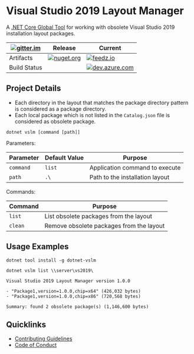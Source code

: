 # Visual Studio 2019 Layout Manager

A [.NET Core Global Tool](https://docs.microsoft.com/en-us/dotnet/core/tools/global-tools) for working with obsolete Visual Studio 2019 installation layout packages. 

| [![gitter.im](https://img.shields.io/gitter/room/nwjs/nw.js.svg?style=flat-square)](https://gitter.im/anemonis/dotnet-vslm) | Release | Current |
|---|---|---|
| Artifacts | [![nuget.org](https://img.shields.io/nuget/vpre/dotnet-vslm.svg?style=flat-square)](https://www.nuget.org/packages/dotnet-vslm) | [![feedz.io](https://img.shields.io/endpoint.svg?url=https%3A%2F%2Ff.feedz.io%2Falexander-kozlenko%2Fanemonis%2Fshield%2Fdotnet-vslm%2Flatest&label=feedz&logo=_&color=lightgrey&style=flat-square)](https://f.feedz.io/alexander-kozlenko/anemonis/packages/dotnet-vslm/latest/download) |
| Build Status | | [![dev.azure.com](https://img.shields.io/azure-devops/build/alexanderkozlenko/github-pipelines/7?label=main&style=flat-square)](https://dev.azure.com/alexanderkozlenko/github-pipelines/_build?definitionId=7&_a=summary) |

## Project Details

- Each directory in the layout that matches the package directory pattern is considered as a package directory.
- Each local package which is not listed in the `Catalog.json` file is considered as obsolete package.

```
dotnet vslm [command [path]]
```

Parameters:

| Parameter | Default Value | Purpose |
| --- | --- | --- |
| `command` | `list` | Application command to execute |
| `path` | `.\` | Path to the installation layout |

Commands:

| Command | Purpose |
| --- | --- |
| `list` | List obsolete packages from the layout |
| `clean` | Remove obsolete packages from the layout |

## Usage Examples

```
dotnet tool install -g dotnet-vslm
```
```
dotnet vslm list \\server\vs2019\
```
```
Visual Studio 2019 Layout Manager version 1.0.0

- "Package1,version=1.0.0,chip=x64" (426,032 bytes)
- "Package1,version=1.0.0,chip=x86" (720,568 bytes)

Summary: found 2 obsolete package(s) (1,146,600 bytes)
```

## Quicklinks

- [Contributing Guidelines](./CONTRIBUTING.md)
- [Code of Conduct](./CODE_OF_CONDUCT.md)
